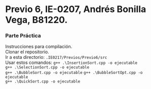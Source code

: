 # Previo 6, IE-0207, Andrés Bonilla Vega, B81220.
### Parte Práctica
Instrucciones para compilación.    
Clonar el repositorio.  
Ir a esta directorio: ``.IE0217/Previos/Previo6/src``  
Usar estos comandos: 
``g++ .\InsertionSort.cpp -o ejecutable``   
``g++ .\SelectionSort.cpp -o ejecutable``  
``g++ .\BubbleSort.cpp -o ejecutable``
``g++ .\BubbleSortOpt.cpp -o ejecutable``  
``g++ .\QuickSort.cpp -o ejecutable``

